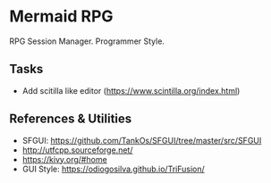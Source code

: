 
# Mermaid RPG

RPG Session Manager. Programmer Style.

## Tasks

- Add scitilla like editor (https://www.scintilla.org/index.html)

## References & Utilities

- SFGUI: https://github.com/TankOs/SFGUI/tree/master/src/SFGUI
- http://utfcpp.sourceforge.net/
- https://kivy.org/#home
- GUI Style: https://odiogosilva.github.io/TriFusion/

